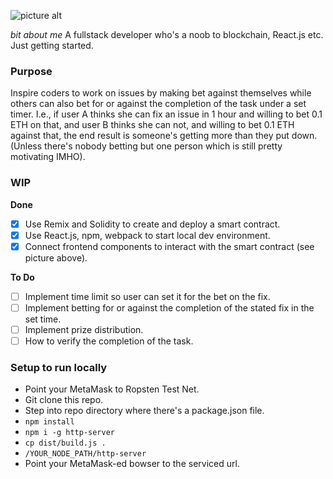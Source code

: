 ![picture alt](GivemeGitcoin/betOnTheFix.png "Bet On Fix")

_bit about me_
A fullstack developer who's a noob to blockchain, React.js etc. Just getting started.

### Purpose ###
Inspire coders to work on issues by making bet against themselves while others can also bet for or against the completion of the task under a set timer. I.e., if user A thinks she can fix an issue in 1 hour and willing to bet 0.1 ETH on that, and user B thinks she can not, and willing to bet 0.1 ETH against that, the end result is someone's getting more than they put down. (Unless there's nobody betting but one person which is still pretty motivating IMHO).

### WIP ###

__Done__
- [x] Use Remix and Solidity to create and deploy a smart contract.
- [x] Use React.js, npm, webpack to start local dev environment.
- [x] Connect frontend components to interact with the smart contract (see picture above).

__To Do__
- [ ] Implement time limit so user can set it for the bet on the fix.
- [ ] Implement betting for or against the completion of the stated fix in the set time.
- [ ] Implement prize distribution.
- [ ] How to verify the completion of the task.

### Setup to run locally ###
* Point your MetaMask to Ropsten Test Net.
* Git clone this repo.
* Step into repo directory where there's a package.json file.
* `npm install`
* `npm i -g http-server`
* `cp dist/build.js .`
* `/YOUR_NODE_PATH/http-server`
* Point your MetaMask-ed bowser to the serviced url.
